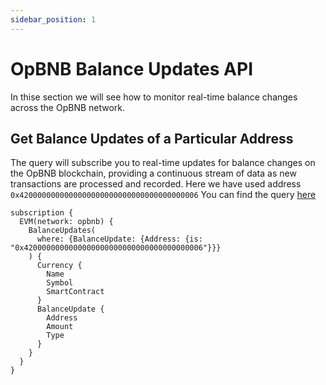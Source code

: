 ```yaml
---
sidebar_position: 1
---
```


# OpBNB Balance Updates API

In thise section we will see how to monitor real-time balance changes across the OpBNB network.

<head>
<meta name="title" content="How to get OpBNB Balance Updates of an address"/>
<meta name="description" content="Learn how to get real time balance & balance updates of a OpBNB address using Bitquery's OpBNB Balance Updates API."/>
<meta name="keywords" content="balance api, balance updates api, balance updates python api, OpBNB Balance python api, NFT balance api, Balance scan api, Balance api docs, OpBNB Balance crypto api, balance blockchain api,OpBNB network api, OpBNB web3 api"/>
<meta name="robots" content="index, follow"/>
<meta http-equiv="Content-Type" content="text/html; charset=utf-8"/>
<meta name="language" content="English"/>

<!-- Open Graph / Facebook -->

<meta property="og:type" content="website" />
<meta
  property="og:title"
  content="How to get OpBNB Balance & Balance Updates of an address"
/>
<meta
  property="og:description"
  content="Learn how to get historical & real time balance & balance updates of a OpBNB address using Bitquery's OpBNB Balance Updates API."
/>

<!-- Twitter -->

<meta property="twitter:card" content="summary_large_image" />
<meta property="twitter:title" content="How to get OpBNB Balance Updates of an address" />
<meta property="twitter:description" content="Learn how to get real time balance & balance updates of a OpBNB address using Bitquery's OpBNB Balance Updates API." />
</head>

## Get Balance Updates of a Particular Address

The query will subscribe you to real-time updates for balance changes on the OpBNB blockchain, providing a continuous stream of data as new transactions are processed and recorded. Here we have used address `0x4200000000000000000000000000000000000006`
You can find the query [here](https://ide.bitquery.io/Get-real-time-balance-updates-on-opBNB)

```
subscription {
  EVM(network: opbnb) {
    BalanceUpdates(
      where: {BalanceUpdate: {Address: {is: "0x4200000000000000000000000000000000000006"}}}
    ) {
      Currency {
        Name
        Symbol
        SmartContract
      }
      BalanceUpdate {
        Address
        Amount
        Type
      }
    }
  }
}

```
